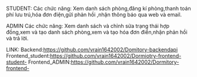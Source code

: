 
STUDENT:
Các chức năng:
Xem danh sách phòng,đăng kí phòng,thanh toán phí lưu trú,hóa đơn điện,gửi phản hồi ,nhận thông báo qua web và email.

ADMIN
Các chức năng:
Xem danh sách và chỉnh sửa trạng thái hợp đồng,xem và tạo danh sách phòng,xem và tạo hóa đơn điển,nhận phản hồi và trả lời.

LINK:
Backend:https://github.com/vrain1642002/Domitory-backendapi
Frontend_student:https://github.com/vrain1642002/Dormiotry-frontend-student-
Frontend_ADMIN:https://github.com/vrain1642002/Dormitory-frontend-


